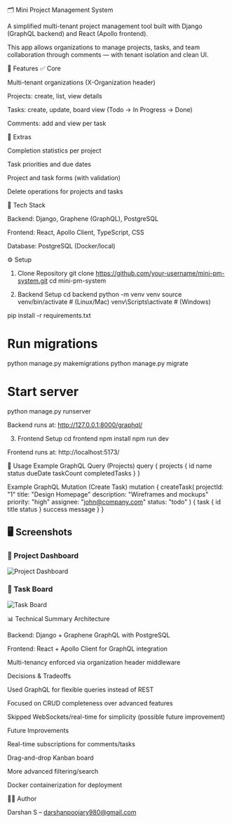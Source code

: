 🗂️ Mini Project Management System

A simplified multi-tenant project management tool built with Django (GraphQL backend) and React (Apollo frontend).

This app allows organizations to manage projects, tasks, and team collaboration through comments — with tenant isolation and clean UI.

📌 Features
✅ Core

Multi-tenant organizations (X-Organization header)

Projects: create, list, view details

Tasks: create, update, board view (Todo → In Progress → Done)

Comments: add and view per task

🎯 Extras

Completion statistics per project

Task priorities and due dates

Project and task forms (with validation)

Delete operations for projects and tasks

🚀 Tech Stack

Backend: Django, Graphene (GraphQL), PostgreSQL

Frontend: React, Apollo Client, TypeScript, CSS

Database: PostgreSQL (Docker/local)

⚙️ Setup
1. Clone Repository
git clone https://github.com/your-username/mini-pm-system.git
cd mini-pm-system

2. Backend Setup
cd backend
python -m venv venv
source venv/bin/activate    # (Linux/Mac)
venv\Scripts\activate       # (Windows)

pip install -r requirements.txt

# Run migrations
python manage.py makemigrations
python manage.py migrate

# Start server
python manage.py runserver


Backend runs at: http://127.0.0.1:8000/graphql/

3. Frontend Setup
cd frontend
npm install
npm run dev


Frontend runs at: http://localhost:5173/

🔑 Usage
Example GraphQL Query (Projects)
query {
  projects {
    id
    name
    status
    dueDate
    taskCount
    completedTasks
  }
}

Example GraphQL Mutation (Create Task)
mutation {
  createTask(
    projectId: "1"
    title: "Design Homepage"
    description: "Wireframes and mockups"
    priority: "high"
    assignee: "john@company.com"
    status: "todo"
  ) {
    task {
      id
      title
      status
    }
    success
    message
  }
}

## 🖥️ Screenshots  

### 📌 Project Dashboard  
![Project Dashboard](screenshots/project.png)  

### 📌 Task Board  
![Task Board](screenshots/task.png)  

📊 Technical Summary
Architecture

Backend: Django + Graphene GraphQL with PostgreSQL

Frontend: React + Apollo Client for GraphQL integration

Multi-tenancy enforced via organization header middleware

Decisions & Tradeoffs

Used GraphQL for flexible queries instead of REST

Focused on CRUD completeness over advanced features

Skipped WebSockets/real-time for simplicity (possible future improvement)

Future Improvements

Real-time subscriptions for comments/tasks

Drag-and-drop Kanban board

More advanced filtering/search

Docker containerization for deployment

👨‍💻 Author

Darshan S – darshanpoojary980@gmail.com
